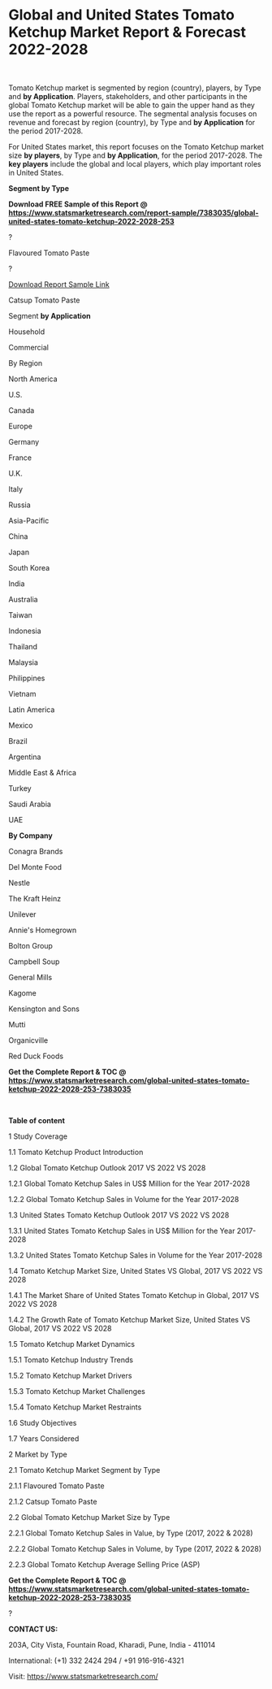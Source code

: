 <h1>Global and United States Tomato Ketchup Market Report & Forecast 2022-2028</h1><br/><p>Tomato Ketchup market is segmented by region (country), players, by Type and <strong>by Application</strong>. Players, stakeholders, and other participants in the global Tomato Ketchup market will be able to gain the upper hand as they use the report as a powerful resource. The segmental analysis focuses on revenue and forecast by region (country), by Type and <strong>by Application</strong> for the period 2017-2028.</p>
 
 
 
 <p>For United States market, this report focuses on the Tomato Ketchup market size <strong>by players</strong>, by Type and <strong>by Application</strong>, for the period 2017-2028. The <strong>key players</strong> include the global and local players, which play important roles in United States.</p>
 
 
 
 <p><strong>Segment by Type</strong></p>
 
 
 
 <div><b>Download FREE Sample of this Report @ <a href="https://www.statsmarketresearch.com/download-free-sample/7383035/global-united-states-tomato-ketchup-2022-2028-253">https://www.statsmarketresearch.com/report-sample/7383035/global-united-states-tomato-ketchup-2022-2028-253</a></b></div>
 
 
 
 <p>? </p>
 
 
 
 <p>Flavoured Tomato Paste</p>
 
 
 
 <p>? </p>
 
 
 
 <p><a href="https://www.statsmarketresearch.com/download-free-sample/7383035/global-united-states-tomato-ketchup-2022-2028-253">Download Report Sample Link</a></p>
 
 
 
 <p>Catsup Tomato Paste</p>
 
 
 
 <p>Segment <strong>by Application</strong></p>
 
 
 
 <p>Household</p>
 
 
 
 <p>Commercial</p>
 
 
 
 <p>By Region</p>
 
 
 
 <p>North America</p>
 
 
 
 <p>U.S.</p>
 
 
 
 <p>Canada</p>
 
 
 
 <p>Europe</p>
 
 
 
 <p>Germany</p>
 
 
 
 <p>France</p>
 
 
 
 <p>U.K.</p>
 
 
 
 <p>Italy</p>
 
 
 
 <p>Russia</p>
 
 
 
 <p>Asia-Pacific</p>
 
 
 
 <p>China</p>
 
 
 
 <p>Japan</p>
 
 
 
 <p>South Korea</p>
 
 
 
 <p>India</p>
 
 
 
 <p>Australia</p>
 
 
 
 <p>Taiwan</p>
 
 
 
 <p>Indonesia</p>
 
 
 
 <p>Thailand</p>
 
 
 
 <p>Malaysia</p>
 
 
 
 <p>Philippines</p>
 
 
 
 <p>Vietnam</p>
 
 
 
 <p>Latin America</p>
 
 
 
 <p>Mexico</p>
 
 
 
 <p>Brazil</p>
 
 
 
 <p>Argentina</p>
 
 
 
 <p>Middle East & Africa</p>
 
 
 
 <p>Turkey</p>
 
 
 
 <p>Saudi Arabia</p>
 
 
 
 <p>UAE</p>
 
 
 
 <p><strong>By Company</strong></p>
 
 
 
 <p>Conagra Brands</p>
 
 
 
 <p>Del Monte Food</p>
 
 
 
 <p>Nestle</p>
 
 
 
 <p>The Kraft Heinz</p>
 
 
 
 <p>Unilever</p>
 
 
 
 <p>Annie&#39;s Homegrown</p>
 
 
 
 <p>Bolton Group</p>
 
 
 
 <p>Campbell Soup</p>
 
 
 
 <p>General Mills</p>
 
 
 
 <p>Kagome</p>
 
 
 
 <p>Kensington and Sons</p>
 
 
 
 <p>Mutti</p>
 
 
 
 <p>Organicville</p>
 
 
 
 <p>Red Duck Foods</p>
 
 
 
 <div><b>Get the Complete Report & TOC @ <a href="https://www.statsmarketresearch.com/global-united-states-tomato-ketchup-2022-2028-253-7383035">https://www.statsmarketresearch.com/global-united-states-tomato-ketchup-2022-2028-253-7383035</a></b></div>
 
 
 
 <p><br />
 
 <b>Table of content</b></p>
 
 
 
 <p>1 Study Coverage<br />
 
 1.1 Tomato Ketchup Product Introduction<br />
 
 1.2 Global Tomato Ketchup Outlook 2017 VS 2022 VS 2028<br />
 
 1.2.1 Global Tomato Ketchup Sales in US$ Million for the Year 2017-2028<br />
 
 1.2.2 Global Tomato Ketchup Sales in Volume for the Year 2017-2028<br />
 
 1.3 United States Tomato Ketchup Outlook 2017 VS 2022 VS 2028<br />
 
 1.3.1 United States Tomato Ketchup Sales in US$ Million for the Year 2017-2028<br />
 
 1.3.2 United States Tomato Ketchup Sales in Volume for the Year 2017-2028<br />
 
 1.4 Tomato Ketchup Market Size, United States VS Global, 2017 VS 2022 VS 2028<br />
 
 1.4.1 The Market Share of United States Tomato Ketchup in Global, 2017 VS 2022 VS 2028<br />
 
 1.4.2 The Growth Rate of Tomato Ketchup Market Size, United States VS Global, 2017 VS 2022 VS 2028<br />
 
 1.5 Tomato Ketchup Market Dynamics<br />
 
 1.5.1 Tomato Ketchup Industry Trends<br />
 
 1.5.2 Tomato Ketchup Market Drivers<br />
 
 1.5.3 Tomato Ketchup Market Challenges<br />
 
 1.5.4 Tomato Ketchup Market Restraints<br />
 
 1.6 Study Objectives<br />
 
 1.7 Years Considered<br />
 
 2 Market by Type<br />
 
 2.1 Tomato Ketchup Market Segment by Type<br />
 
 2.1.1 Flavoured Tomato Paste<br />
 
 2.1.2 Catsup Tomato Paste<br />
 
 2.2 Global Tomato Ketchup Market Size by Type<br />
 
 2.2.1 Global Tomato Ketchup Sales in Value, by Type (2017, 2022 & 2028)<br />
 
 2.2.2 Global Tomato Ketchup Sales in Volume, by Type (2017, 2022 & 2028)<br />
 
 2.2.3 Global Tomato Ketchup Average Selling Price (ASP)</p>
 
 
 
 <div><b>Get the Complete Report & TOC @ <a href="https://www.statsmarketresearch.com/global-united-states-tomato-ketchup-2022-2028-253-7383035">https://www.statsmarketresearch.com/global-united-states-tomato-ketchup-2022-2028-253-7383035</a></b></div>
 
 
 
 <p>? </p>
 
 
 
 <p><b>CONTACT US:</b><br />
 
 203A, City Vista, Fountain Road, Kharadi, Pune, India - 411014<br />
 
 International: (+1) 332 2424 294 / +91 916-916-4321<br />
 
 Visit: <a href="https://www.statsmarketresearch.com/">https://www.statsmarketresearch.com/</a></p>